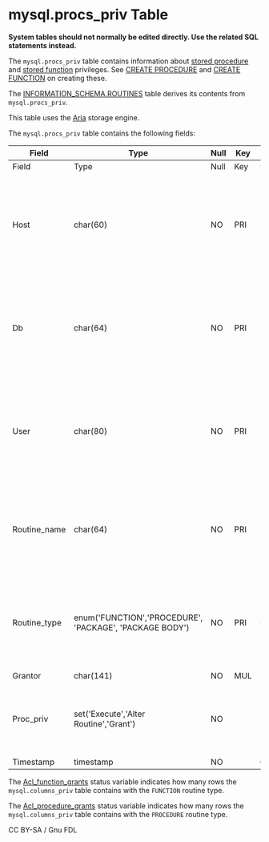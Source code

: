 # mysql.procs\_priv Table

**System tables should not normally be edited directly. Use the related SQL statements instead.**

The `mysql.procs_priv` table contains information about [stored procedure](../../../../../server-usage/stored-routines/stored-procedures/) and [stored function](../../../../../server-usage/stored-routines/stored-functions/) privileges. See [CREATE PROCEDURE](../../../../../server-usage/stored-routines/stored-procedures/create-procedure.md) and [CREATE FUNCTION](../../../data-definition/create/create-function.md) on creating these.

The [INFORMATION\_SCHEMA.ROUTINES](../information-schema/information-schema-tables/information-schema-routines-table.md) table derives its contents from `mysql.procs_priv`.

This table uses the [Aria](../../../../storage-engines/aria/) storage engine.

The `mysql.procs_priv` table contains the following fields:

| Field         | Type                                                    | Null | Key | Default            | Description                                                                                                                                                                                                                                                                                                                            |
| ------------- | ------------------------------------------------------- | ---- | --- | ------------------ | -------------------------------------------------------------------------------------------------------------------------------------------------------------------------------------------------------------------------------------------------------------------------------------------------------------------------------------- |
| Field         | Type                                                    | Null | Key | Default            | Description                                                                                                                                                                                                                                                                                                                            |
| Host          | char(60)                                                | NO   | PRI |                    | Host (together with Db, User, Routine\_name and Routine\_type makes up the unique identifier for this record).                                                                                                                                                                                                                         |
| Db            | char(64)                                                | NO   | PRI |                    | Database (together with Host, User, Routine\_name and Routine\_type makes up the unique identifier for this record).                                                                                                                                                                                                                   |
| User          | char(80)                                                | NO   | PRI |                    | User (together with Host, Db, Routine\_name and Routine\_type makes up the unique identifier for this record).                                                                                                                                                                                                                         |
| Routine\_name | char(64)                                                | NO   | PRI |                    | Routine\_name (together with Host, Db User and Routine\_type makes up the unique identifier for this record).                                                                                                                                                                                                                          |
| Routine\_type | enum('FUNCTION','PROCEDURE', 'PACKAGE', 'PACKAGE BODY') | NO   | PRI | NULL               | Whether the routine is a [stored procedure](../../../../../server-usage/stored-routines/stored-procedures/), [stored function](../../../../../server-usage/stored-routines/stored-functions/), [package](../../../data-definition/create/create-package.md) or [package body](../../../data-definition/create/create-package-body.md). |
| Grantor       | char(141)                                               | NO   | MUL |                    |                                                                                                                                                                                                                                                                                                                                        |
| Proc\_priv    | set('Execute','Alter Routine','Grant')                  | NO   |     |                    | The routine privilege. See [Function Privileges](../../../account-management-sql-statements/grant.md#function-privileges) and [Procedure Privileges](../../../account-management-sql-statements/grant.md#procedure-privileges) for details.                                                                                            |
| Timestamp     | timestamp                                               | NO   |     | CURRENT\_TIMESTAMP |                                                                                                                                                                                                                                                                                                                                        |

The [Acl\_function\_grants](../../../../../ha-and-performance/optimization-and-tuning/system-variables/server-status-variables.md#acl_function_grants) status variable indicates how many rows the `mysql.columns_priv` table contains with the `FUNCTION` routine type.

The [Acl\_procedure\_grants](../../../../../ha-and-performance/optimization-and-tuning/system-variables/server-status-variables.md#acl_procedure_grants) status variable indicates how many rows the `mysql.columns_priv` table contains with the `PROCEDURE` routine type.

CC BY-SA / Gnu FDL
